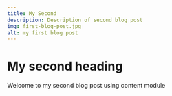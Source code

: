 ```yaml
---
title: My Second 
description: Description of second blog post 
img: first-blog-post.jpg
alt: my first blog post
---
```


# My second heading

Welcome to my second blog post using content module
